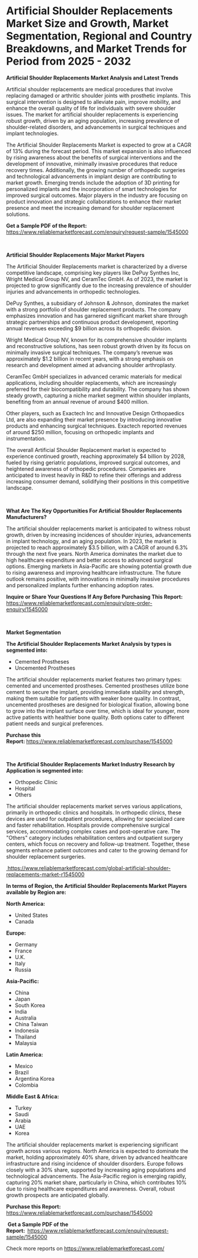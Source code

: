 <p><h1>Artificial Shoulder Replacements Market Size and Growth, Market Segmentation, Regional and Country Breakdowns, and Market Trends for Period from 2025 -  2032</h1></p><p><strong>Artificial Shoulder Replacements Market Analysis and Latest Trends</strong></p>
<p><p>Artificial shoulder replacements are medical procedures that involve replacing damaged or arthritic shoulder joints with prosthetic implants. This surgical intervention is designed to alleviate pain, improve mobility, and enhance the overall quality of life for individuals with severe shoulder issues. The market for artificial shoulder replacements is experiencing robust growth, driven by an aging population, increasing prevalence of shoulder-related disorders, and advancements in surgical techniques and implant technologies. </p><p>The Artificial Shoulder Replacements Market is expected to grow at a CAGR of 13% during the forecast period. This market expansion is also influenced by rising awareness about the benefits of surgical interventions and the development of innovative, minimally invasive procedures that reduce recovery times. Additionally, the growing number of orthopedic surgeries and technological advancements in implant design are contributing to market growth. Emerging trends include the adoption of 3D printing for personalized implants and the incorporation of smart technologies for improved surgical outcomes. Major players in the industry are focusing on product innovation and strategic collaborations to enhance their market presence and meet the increasing demand for shoulder replacement solutions.</p></p>
<p><strong>Get a Sample PDF of the Report:&nbsp;</strong> <a href="https://www.reliablemarketforecast.com/enquiry/request-sample/1545000?utm_campaign=3058&utm_medium=2&utm_source=Github&utm_content=ia&utm_term=04032025&utm_id=artificial-shoulder-replacements">https://www.reliablemarketforecast.com/enquiry/request-sample/1545000</a></p>
<p>&nbsp;</p>
<p><strong>Artificial Shoulder Replacements Major Market Players</strong></p>
<p><p>The Artificial Shoulder Replacements market is characterized by a diverse competitive landscape, comprising key players like DePuy Synthes Inc, Wright Medical Group NV, and CeramTec GmbH. As of 2023, the market is projected to grow significantly due to the increasing prevalence of shoulder injuries and advancements in orthopedic technologies.</p><p>DePuy Synthes, a subsidiary of Johnson & Johnson, dominates the market with a strong portfolio of shoulder replacement products. The company emphasizes innovation and has garnered significant market share through strategic partnerships and continuous product development, reporting annual revenues exceeding $9 billion across its orthopedic division.</p><p>Wright Medical Group NV, known for its comprehensive shoulder implants and reconstructive solutions, has seen robust growth driven by its focus on minimally invasive surgical techniques. The company’s revenue was approximately $1.2 billion in recent years, with a strong emphasis on research and development aimed at advancing shoulder arthroplasty.</p><p>CeramTec GmbH specializes in advanced ceramic materials for medical applications, including shoulder replacements, which are increasingly preferred for their biocompatibility and durability. The company has shown steady growth, capturing a niche market segment within shoulder implants, benefiting from an annual revenue of around $400 million.</p><p>Other players, such as Exactech Inc and Innovative Design Orthopaedics Ltd, are also expanding their market presence by introducing innovative products and enhancing surgical techniques. Exactech reported revenues of around $250 million, focusing on orthopedic implants and instrumentation.</p><p>The overall Artificial Shoulder Replacement market is expected to experience continued growth, reaching approximately $4 billion by 2028, fueled by rising geriatric populations, improved surgical outcomes, and heightened awareness of orthopedic procedures. Companies are anticipated to invest heavily in R&D to refine their offerings and address increasing consumer demand, solidifying their positions in this competitive landscape.</p></p>
<p>&nbsp;</p>
<p><strong>What Are The Key Opportunities For Artificial Shoulder Replacements Manufacturers?</strong></p>
<p><p>The artificial shoulder replacements market is anticipated to witness robust growth, driven by increasing incidences of shoulder injuries, advancements in implant technology, and an aging population. In 2023, the market is projected to reach approximately $3.5 billion, with a CAGR of around 6.3% through the next five years. North America dominates the market due to high healthcare expenditure and better access to advanced surgical options. Emerging markets in Asia-Pacific are showing potential growth due to rising awareness and improving healthcare infrastructure. The future outlook remains positive, with innovations in minimally invasive procedures and personalized implants further enhancing adoption rates.</p></p>
<p><strong>Inquire or Share Your Questions If Any Before Purchasing This Report:</strong> <a href="https://www.reliablemarketforecast.com/enquiry/pre-order-enquiry/1545000?utm_campaign=3058&utm_medium=2&utm_source=Github&utm_content=ia&utm_term=04032025&utm_id=artificial-shoulder-replacements">https://www.reliablemarketforecast.com/enquiry/pre-order-enquiry/1545000</a></p>
<p>&nbsp;</p>
<p><strong>Market Segmentation</strong></p>
<p><strong>The Artificial Shoulder Replacements Market Analysis by types is segmented into:</strong></p>
<p><ul><li>Cemented Prostheses</li><li>Uncemented Prostheses</li></ul></p>
<p><p>The artificial shoulder replacements market features two primary types: cemented and uncemented prostheses. Cemented prostheses utilize bone cement to secure the implant, providing immediate stability and strength, making them suitable for patients with weaker bone quality. In contrast, uncemented prostheses are designed for biological fixation, allowing bone to grow into the implant surface over time, which is ideal for younger, more active patients with healthier bone quality. Both options cater to different patient needs and surgical preferences.</p></p>
<p><strong>Purchase this Report:&nbsp;</strong><a href="https://www.reliablemarketforecast.com/purchase/1545000?utm_campaign=3058&utm_medium=2&utm_source=Github&utm_content=ia&utm_term=04032025&utm_id=artificial-shoulder-replacements">https://www.reliablemarketforecast.com/purchase/1545000</a></p>
<p>&nbsp;</p>
<p><strong>The Artificial Shoulder Replacements Market Industry Research by Application is segmented into:</strong></p>
<p><ul><li>Orthopedic Clinic</li><li>Hospital</li><li>Others</li></ul></p>
<p><p>The artificial shoulder replacements market serves various applications, primarily in orthopedic clinics and hospitals. In orthopedic clinics, these devices are used for outpatient procedures, allowing for specialized care and faster rehabilitation. Hospitals provide comprehensive surgical services, accommodating complex cases and post-operative care. The "Others" category includes rehabilitation centers and outpatient surgery centers, which focus on recovery and follow-up treatment. Together, these segments enhance patient outcomes and cater to the growing demand for shoulder replacement surgeries.</p></p>
<p><a href="https://www.reliablemarketforecast.com/global-artificial-shoulder-replacements-market-r1545000?utm_campaign=3058&utm_medium=2&utm_source=Github&utm_content=ia&utm_term=04032025&utm_id=artificial-shoulder-replacements">&nbsp;https://www.reliablemarketforecast.com/global-artificial-shoulder-replacements-market-r1545000</a></p>
<p><strong>In terms of Region, the Artificial Shoulder Replacements Market Players available by Region are:</strong></p>
<p>
    <p> <strong> North America: </strong>
        <ul>
            <li>United States</li>
            <li>Canada</li>
        </ul>
        </p> 
    <p> <strong> Europe: </strong>
        <ul>
            <li>Germany</li>
            <li>France</li>
            <li>U.K.</li>
            <li>Italy</li>
            <li>Russia</li>
        </ul>
        </p> 
    <p> <strong> Asia-Pacific: </strong>
        <ul>
            <li>China</li>
            <li>Japan</li>
            <li>South Korea</li>
            <li>India</li>
            <li>Australia</li>
            <li>China Taiwan</li>
            <li>Indonesia</li>
            <li>Thailand</li>
            <li>Malaysia</li>
        </ul>
        </p> 
    <p> <strong> Latin America: </strong>
        <ul>
            <li>Mexico</li>
            <li>Brazil</li>
            <li>Argentina Korea</li>
            <li>Colombia</li>
        </ul>
        </p> 
    <p> <strong> Middle East & Africa: </strong>
        <ul>
            <li>Turkey</li>
            <li>Saudi</li>
            <li>Arabia</li>
            <li>UAE</li>
            <li>Korea</li>
        </ul>
    </p>
    </p>
<p><p>The artificial shoulder replacements market is experiencing significant growth across various regions. North America is expected to dominate the market, holding approximately 40% share, driven by advanced healthcare infrastructure and rising incidence of shoulder disorders. Europe follows closely with a 30% share, supported by increasing aging populations and technological advancements. The Asia-Pacific region is emerging rapidly, capturing 20% market share, particularly in China, which contributes 10% due to rising healthcare expenditures and awareness. Overall, robust growth prospects are anticipated globally.</p></p>
<p><strong>Purchase this Report: </strong><a href="https://www.reliablemarketforecast.com/purchase/1545000?utm_campaign=3058&utm_medium=2&utm_source=Github&utm_content=ia&utm_term=04032025&utm_id=artificial-shoulder-replacements">https://www.reliablemarketforecast.com/purchase/1545000</a></p>
<p>&nbsp;<strong>Get a Sample PDF of the Report:&nbsp;&nbsp;</strong><a href="https://www.reliablemarketforecast.com/enquiry/request-sample/1545000?utm_campaign=3058&utm_medium=2&utm_source=Github&utm_content=ia&utm_term=04032025&utm_id=artificial-shoulder-replacements">https://www.reliablemarketforecast.com/enquiry/request-sample/1545000</a></p>
<p><strong></strong></p>
<p>Check more reports on <a href="https://www.reliablemarketforecast.com/?utm_campaign=3058&utm_medium=2&utm_source=Github&utm_content=ia&utm_term=04032025&utm_id=artificial-shoulder-replacements">https://www.reliablemarketforecast.com/</a></p>